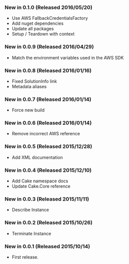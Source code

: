 ### New in 0.1.0 (Released 2016/05/20)
* Use AWS FallbackCredentialsFactory
* Add nuget dependencies
* Update all packages
* Setup / Teardown with context

### New in 0.0.9 (Released 2016/04/29)
* Match the environment variables used in the AWS SDK

### New in 0.0.8 (Released 2016/01/16)
* Fixed SolutionInfo link
* Metadata aliases

### New in 0.0.7 (Released 2016/01/14)
* Force new build

### New in 0.0.6 (Released 2016/01/14)
* Remove incorrect AWS reference

### New in 0.0.5 (Released 2015/12/28)
* Add XML documentation

### New in 0.0.4 (Released 2015/12/10)
* Add Cake namespace docs
* Update Cake.Core reference

### New in 0.0.3 (Released 2015/11/11)
* Describe Instance

### New in 0.0.2 (Released 2015/10/26)
* Terminate Instance

### New in 0.0.1 (Released 2015/10/14)
* First release.